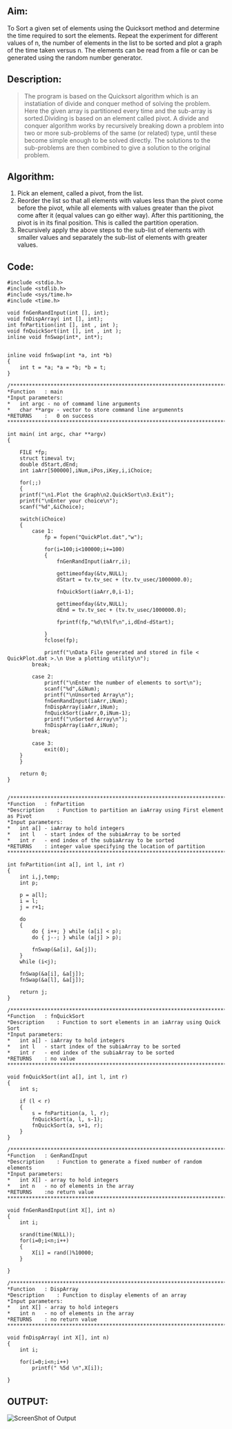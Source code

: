 ## Aim:
To Sort a given set of elements using the Quicksort method and determine the time required to sort the elements. Repeat the experiment for different values of n, the number of elements in the list to be sorted and plot a graph of the time taken versus n. The elements can be read from a file or can be generated using the random number generator.
## Description:
>The program is based on the Quicksort algorithm which is an instatiation of divide and conquer method of solving the problem. Here the given array is partitioned every time and the sub-array is sorted.Dividing is based on an element called pivot. A divide and conquer algorithm works by recursively breaking down a problem into two or more sub-problems of the same (or related) type, until these become simple enough to be solved directly. The solutions to the sub-problems are then combined to give a solution to the original problem.

## Algorithm:

1. Pick an element, called a pivot, from the list.
2. Reorder the list so that all elements with values less than the pivot come before the pivot, while all elements with values greater than the pivot come after it (equal values can go either way). After this partitioning, the pivot is in its final position. This is called the partition operation.
3. Recursively apply the above steps to the sub-list of elements with smaller values and separately the sub-list of elements with greater values.

## Code:

	#include <stdio.h>
	#include <stdlib.h>
	#include <sys/time.h>
	#include <time.h>

	void fnGenRandInput(int [], int);
	void fnDispArray( int [], int);
	int fnPartition(int [], int , int );
	void fnQuickSort(int [], int , int );
	inline void fnSwap(int*, int*);


	inline void fnSwap(int *a, int *b)
	{
		int t = *a; *a = *b; *b = t;
	}

	/******************************************************************************
	*Function	: main
	*Input parameters:
	*	int argc - no of commamd line arguments
	*	char **argv - vector to store command line argumennts
	*RETURNS	:	0 on success
	******************************************************************************/

	int main( int argc, char **argv)
	{

		FILE *fp;
		struct timeval tv;
		double dStart,dEnd;
		int iaArr[500000],iNum,iPos,iKey,i,iChoice;

	    for(;;)
	    {
		printf("\n1.Plot the Graph\n2.QuickSort\n3.Exit");
		printf("\nEnter your choice\n");
		scanf("%d",&iChoice);

		switch(iChoice)
		{
		    case 1:
		        fp = fopen("QuickPlot.dat","w");

		        for(i=100;i<100000;i+=100)
		        {
		            fnGenRandInput(iaArr,i);

		            gettimeofday(&tv,NULL);
		            dStart = tv.tv_sec + (tv.tv_usec/1000000.0);

		            fnQuickSort(iaArr,0,i-1);

		            gettimeofday(&tv,NULL);
		            dEnd = tv.tv_sec + (tv.tv_usec/1000000.0);

		            fprintf(fp,"%d\t%lf\n",i,dEnd-dStart);

		        }
		        fclose(fp);

		        printf("\nData File generated and stored in file < QuickPlot.dat >.\n Use a plotting utility\n");
		    break;

		    case 2:
		        printf("\nEnter the number of elements to sort\n");
		        scanf("%d",&iNum);
		        printf("\nUnsorted Array\n");
		        fnGenRandInput(iaArr,iNum);
		        fnDispArray(iaArr,iNum);
		        fnQuickSort(iaArr,0,iNum-1);
		        printf("\nSorted Array\n");
		        fnDispArray(iaArr,iNum);
		    break;

		    case 3:
		        exit(0);
		}
	    }

		return 0;
	}


	/******************************************************************************
	*Function	: fnPartition
	*Description	: Function to partition an iaArray using First element as Pivot
	*Input parameters:
	*	int a[] - iaArray to hold integers
	*	int l	- start index of the subiaArray to be sorted
	*	int r	- end index of the subiaArray to be sorted
	*RETURNS	: integer value specifying the location of partition
	******************************************************************************/

	int fnPartition(int a[], int l, int r)
	{
		int i,j,temp;
		int p;

		p = a[l];
		i = l;
		j = r+1;

		do
		{
			do { i++; } while (a[i] < p);
			do { j--; } while (a[j] > p);

			fnSwap(&a[i], &a[j]);
		}
		while (i<j);

		fnSwap(&a[i], &a[j]);
		fnSwap(&a[l], &a[j]);

		return j;
	}

	/******************************************************************************
	*Function	: fnQuickSort
	*Description	: Function to sort elements in an iaArray using Quick Sort
	*Input parameters:
	*	int a[] - iaArray to hold integers
	*	int l	- start index of the subiaArray to be sorted
	*	int r	- end index of the subiaArray to be sorted
	*RETURNS	: no value
	******************************************************************************/

	void fnQuickSort(int a[], int l, int r)
	{
		int s;

		if (l < r)
		{
			s = fnPartition(a, l, r);
			fnQuickSort(a, l, s-1);
			fnQuickSort(a, s+1, r);
		}
	}

	/******************************************************************************
	*Function	: GenRandInput
	*Description	: Function to generate a fixed number of random elements
	*Input parameters:
	*	int X[] - array to hold integers
	*	int n	- no of elements in the array
	*RETURNS	:no return value
	******************************************************************************/

	void fnGenRandInput(int X[], int n)
	{
		int i;

		srand(time(NULL));
		for(i=0;i<n;i++)
		{
			X[i] = rand()%10000;
		}

	}

	/******************************************************************************
	*Function	: DispArray
	*Description	: Function to display elements of an array
	*Input parameters:
	*	int X[] - array to hold integers
	*	int n	- no of elements in the array
	*RETURNS	: no return value
	******************************************************************************/

	void fnDispArray( int X[], int n)
	{
		int i;

		for(i=0;i<n;i++)
			printf(" %5d \n",X[i]);

	}

## OUTPUT:
![ScreenShot of Output](QuickPlot.png)

